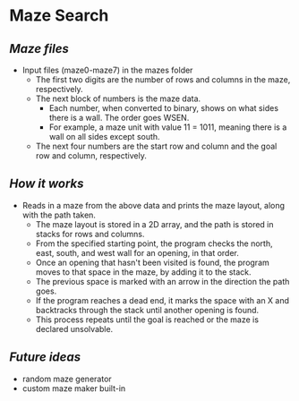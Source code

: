 # Maze Search
*Maze files*
-
- Input files (maze0-maze7) in the mazes folder
  - The first two digits are the number of rows and columns in the maze, respectively.
  - The next block of numbers is the maze data.
    - Each number, when converted to binary, shows on what sides there is a wall. The order goes WSEN.
    - For example, a maze unit with value 11 = 1011, meaning there is a wall on all sides except south.
  - The next four numbers are the start row and column and the goal row and column, respectively.
 
*How it works*
-
- Reads in a maze from the above data and prints the maze layout, along with the path taken.
  - The maze layout is stored in a 2D array, and the path is stored in stacks for rows and columns.
  - From the specified starting point, the program checks the north, east, south, and west wall for an opening, in that order.
  - Once an opening that hasn't been visited is found, the program moves to that space in the maze, by adding it to the stack.
  - The previous space is marked with an arrow in the direction the path goes.
  - If the program reaches a dead end, it marks the space with an X and backtracks through the stack until another opening is found.
  - This process repeats until the goal is reached or the maze is declared unsolvable.

*Future ideas*
-
- random maze generator
- custom maze maker built-in
